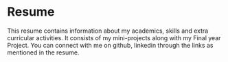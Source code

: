 # Resume
This resume contains information about my academics, skills and extra curricular activities.
It consists of my mini-projects along with my Final year Project.
You can connect with me on github, linkedin through the links as mentioned in the resume.

